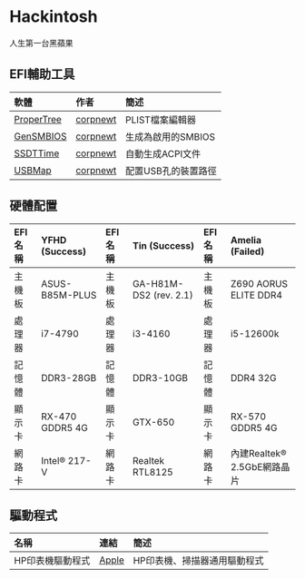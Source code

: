 # Hackintosh
人生第一台黑蘋果

## EFI輔助工具
| 軟體                                                 | 作者                                     | 簡述              |
| :--------------------------------------------------- |:----------------------------------------| :-----------------|
| [ProperTree](https://github.com/corpnewt/ProperTree) | [corpnewt](https://github.com/corpnewt) | PLIST檔案編輯器    |
| [GenSMBIOS](https://github.com/corpnewt/GenSMBIOS)   | [corpnewt](https://github.com/corpnewt) | 生成為啟用的SMBIOS |
| [SSDTTime](https://github.com/corpnewt/SSDTTime)     | [corpnewt](https://github.com/corpnewt) | 自動生成ACPI文件   |
| [USBMap](https://github.com/corpnewt/USBMap)         | [corpnewt](https://github.com/corpnewt) | 配置USB孔的裝置路徑 |

## 硬體配置
| EFI名稱| YFHD (Success) |    EFI名稱| Tin (Success)          |     EFI名稱| Amelia (Failed)           |
| :----- |:---------------|    :----- |:----------------------|     :----- |:------------------------- |
| 主機板 | ASUS-B85M-PLUS |    主機板 | GA-H81M-DS2 (rev. 2.1) |     主機板 | Z690 AORUS ELITE DDR4      |
| 處理器 | i7-4790        |    處理器 | i3-4160                |     處理器 | i5-12600k                  |
| 記憶體 | DDR3-28GB      |    記憶體 | DDR3-10GB              |     記憶體 | DDR4 32G                   |
| 顯示卡 | RX-470 GDDR5 4G|    顯示卡 | GTX-650                |     顯示卡 | RX-570 GDDR5 4G            |
| 網路卡 | Intel® 217-V   |    網路卡 | Realtek RTL8125        |     網路卡 | 內建Realtek® 2.5GbE網路晶片 |

## 驅動程式
| 名稱            | 連結                                                                       | 簡述                        |
| :-----          |:---------------                                                            |    :-----                  |
| HP印表機驅動程式 | [Apple](https://support.apple.com/kb/DL1888?viewlocale=zh_TW&locale=en_US) | HP印表機、掃描器通用驅動程式 |

